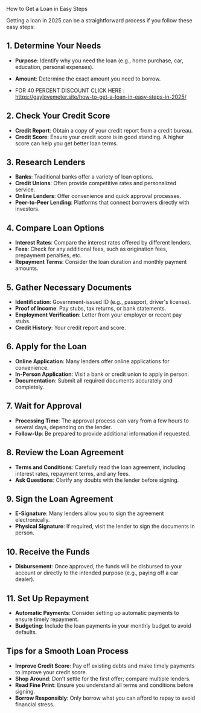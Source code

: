  How to Get a Loan in Easy Steps

Getting a loan in 2025 can be a straightforward process if you follow these easy steps:

## 1. Determine Your Needs
- **Purpose**: Identify why you need the loan (e.g., home purchase, car, education, personal expenses).
- **Amount**: Determine the exact amount you need to borrow.

- FOR 40 PERCENT DISCOUNT CLICK HERE : https://gaylovemeter.site/how-to-get-a-loan-in-easy-steps-in-2025/

## 2. Check Your Credit Score
- **Credit Report**: Obtain a copy of your credit report from a credit bureau.
- **Credit Score**: Ensure your credit score is in good standing. A higher score can help you get better loan terms.

## 3. Research Lenders
- **Banks**: Traditional banks offer a variety of loan options.
- **Credit Unions**: Often provide competitive rates and personalized service.
- **Online Lenders**: Offer convenience and quick approval processes.
- **Peer-to-Peer Lending**: Platforms that connect borrowers directly with investors.

## 4. Compare Loan Options
- **Interest Rates**: Compare the interest rates offered by different lenders.
- **Fees**: Check for any additional fees, such as origination fees, prepayment penalties, etc.
- **Repayment Terms**: Consider the loan duration and monthly payment amounts.

## 5. Gather Necessary Documents
- **Identification**: Government-issued ID (e.g., passport, driver's license).
- **Proof of Income**: Pay stubs, tax returns, or bank statements.
- **Employment Verification**: Letter from your employer or recent pay stubs.
- **Credit History**: Your credit report and score.

## 6. Apply for the Loan
- **Online Application**: Many lenders offer online applications for convenience.
- **In-Person Application**: Visit a bank or credit union to apply in person.
- **Documentation**: Submit all required documents accurately and completely.

## 7. Wait for Approval
- **Processing Time**: The approval process can vary from a few hours to several days, depending on the lender.
- **Follow-Up**: Be prepared to provide additional information if requested.

## 8. Review the Loan Agreement
- **Terms and Conditions**: Carefully read the loan agreement, including interest rates, repayment terms, and any fees.
- **Ask Questions**: Clarify any doubts with the lender before signing.

## 9. Sign the Loan Agreement
- **E-Signature**: Many lenders allow you to sign the agreement electronically.
- **Physical Signature**: If required, visit the lender to sign the documents in person.

## 10. Receive the Funds
- **Disbursement**: Once approved, the funds will be disbursed to your account or directly to the intended purpose (e.g., paying off a car dealer).

## 11. Set Up Repayment
- **Automatic Payments**: Consider setting up automatic payments to ensure timely repayment.
- **Budgeting**: Include the loan payments in your monthly budget to avoid defaults.

## Tips for a Smooth Loan Process

- **Improve Credit Score**: Pay off existing debts and make timely payments to improve your credit score.
- **Shop Around**: Don’t settle for the first offer; compare multiple lenders.
- **Read Fine Print**: Ensure you understand all terms and conditions before signing.
- **Borrow Responsibly**: Only borrow what you can afford to repay to avoid financial stress.

